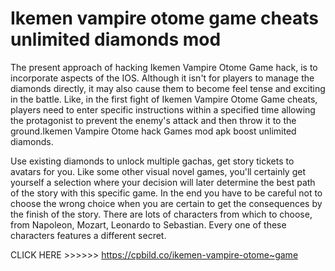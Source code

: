 # Ikemen vampire otome game cheats unlimited diamonds mod

The present approach of hacking Ikemen Vampire Otome Game hack, is to incorporate aspects of the IOS. Although it isn't for players to manage the diamonds directly, it may also cause them to become feel tense and exciting in the battle. Like, in the first fight of Ikemen Vampire Otome Game cheats, players need to enter specific instructions within a specified time allowing the protagonist to prevent the enemy's attack and then throw it to the ground.Ikemen Vampire Otome hack Games mod apk boost unlimited diamonds. 

Use existing diamonds to unlock multiple gachas, get story tickets to avatars for you. Like some other visual novel games, you'll certainly get yourself a selection where your decision will later determine the best path of the story with this specific game. In the end you have to be careful not to choose the wrong choice when you are certain to get the consequences by the finish of the story. There are lots of characters from which to choose, from Napoleon, Mozart, Leonardo to Sebastian. Every one of these characters features a different secret.

CLICK HERE >>>>>> https://cpbild.co/ikemen-vampire-otome~game
